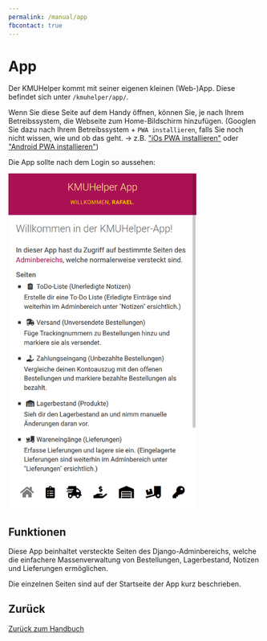 ```yaml
---
permalink: /manual/app
fbcontact: true
---
```


# App

Der KMUHelper kommt mit seiner eigenen kleinen (Web-)App.
Diese befindet sich unter `/kmuhelper/app/`.

Wenn Sie diese Seite auf dem Handy öffnen, können Sie, je nach Ihrem Betreibssystem, die Webseite zum Home-Bildschirm hinzufügen. (Googlen Sie dazu nach Ihrem Betreibssystem + `PWA installieren`, falls Sie noch nicht wissen, wie und ob das geht. -> z.B. ["iOs PWA installieren"](https://www.google.com/search?q=iOs+PWA+installieren) oder ["Android PWA installieren"](https://www.google.com/search?q=Android+PWA+installieren))

Die App sollte nach dem Login so aussehen:

<img src="../assets/images/screenshots/app_home.png" alt="KMUHelper App - Home" style="max-width: min(375px, 90vw);">

## Funktionen

Diese App beinhaltet versteckte Seiten des Django-Adminbereichs, welche die einfachere Massenverwaltung von Bestellungen, Lagerbestand, Notizen und Lieferungen ermöglichen.

Die einzelnen Seiten sind auf der Startseite der App kurz beschrieben.

## Zurück

[Zurück zum Handbuch](./README.md)

